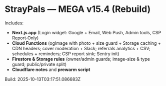 
# StrayPals — MEGA v15.4 (Rebuild)

Includes:
- **Next.js app** (Login widget: Google + Email, Web Push, Admin tools, CSP Report‑Only)
- **Cloud Functions** (ogImage with photo + size guard + Storage caching + CDN headers; cover moderation + Slack; referrals analytics + CSV; schedules + reminders; CSP report sink; Sentry init)
- **Firestore & Storage rules** (owner/admin guards; image-size & type guard; public/private split)
- **Cloudflare notes** and **prewarm script**

Build: 2025-10-13T03:17:51.086683Z
